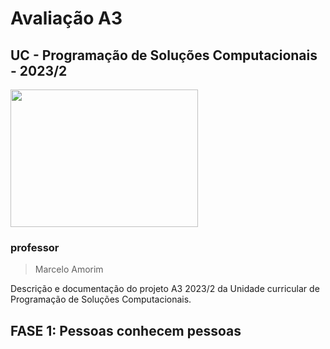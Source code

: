 # Avaliação A3
## UC - Programação de Soluções Computacionais - 2023/2
  
<img src="./assets/dev.gif" width="300px" height="220px" />

### professor
>Marcelo Amorim

Descrição e documentação do projeto A3 2023/2 da Unidade curricular de Programação de Soluções Computacionais. 

## FASE 1: Pessoas conhecem pessoas